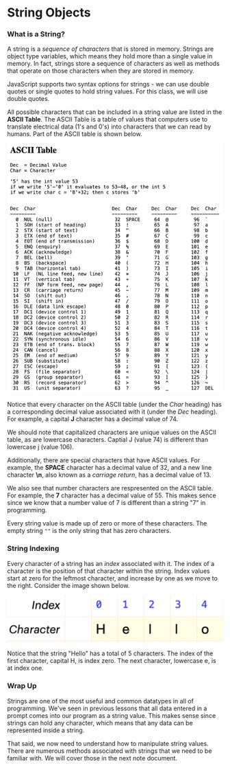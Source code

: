 # String Objects

### What is a String?

A string is a *sequence of characters* that is stored in memory. Strings are object type variables, which means they hold more than a single value in memory. In fact, strings store a sequence of characters as well as methods that operate on those characters when they are stored in memory. 

JavaScript supports two syntax options for strings - we can use double quotes or single quotes to hold string values. For this class, we will use double quotes. 

All possible characters that can be included in a string value are listed in the **ASCII Table**. The ASCII Table is a table of values that computers use to translate electrical data (1's and 0's) into characters that we can read by humans. Part of the ASCII table is shown below. 

![ASCII Table](../Images/ASCII_Table.png)

Notice that every character on the ASCII table (under the *Char* heading) has a corresponding decimal value associated with it (under the *Dec* heading). For example, a capital **J** character has a decimal value of 74. 

We should note that capitalized characters are unique values on the ASCII table, as are lowercase characters. Captial J (value 74) is different than lowercase j (value 106). 

Additionally, there are special characters that have ASCII values. For example, the **SPACE** character has a decimal value of 32, and a new line character **\n**, also known as a *carriage return*, has a decimal value of 13. 

We also see that number characters are respresented on the ASCII table. For example, the **7** character has a decimal value of 55. This makes sence since we know that a number value of 7 is different than a string "7" in programming. 

Every string value is made up of zero or more of these characters. The empty string ```""``` is the only string that has zero characters. 

### String Indexing

Every character of a string has an *index* associated with it. The index of a character is the position of that character within the string. Index values start at zero for the leftmost character, and increase by one as we move to the right. Consider the image shown below.

![String Indexing](../Images/stringIndexing.png)

Notice that the string "Hello" has a total of 5 characters. The index of the first character, capital H, is index zero. The next character, lowercase e, is at index one.

### Wrap Up
Strings are one of the most useful and common datatypes in all of programming. We've seen in previous lessons that all data entered in a prompt comes into our program as a string value. This makes sense since strings can hold any character, which means that any data can be represented inside a string. 

That said, we now need to understand how to manipulate string values. There are numerous methods associated with strings that we need to be familiar with. We will cover those in the next note document. 
